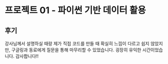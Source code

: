 # 프로젝트 01 - 파이썬 기반 데이터 활용

## 후기

 강사님께서 설명하실 때랑 제가 직접 코드를 만들 때 확실히 느낌이 다르고 쉽지 않았지만,
 구글링과 동료에게 질문을 통해 마무리할 수 있었습니다.
 굉장히 유익한 시간이었습니다. 감사합니다!!